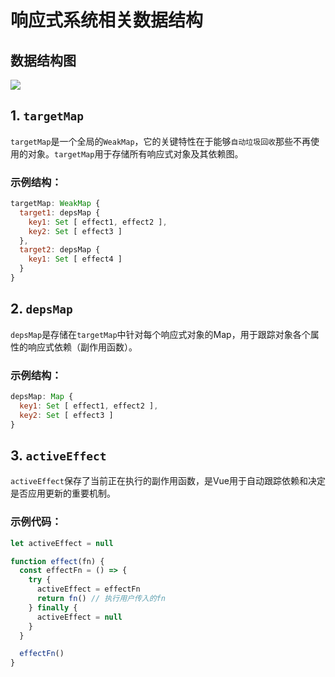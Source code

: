 # 响应式系统相关数据结构

## 数据结构图

![](https://twohand.oss-cn-beijing.aliyuncs.com/myDoc/%E5%BE%AE%E4%BF%A1%E5%9B%BE%E7%89%87_20240221105936.png)

## 1. `targetMap`

`targetMap`是一个全局的`WeakMap`，它的关键特性在于能够`自动垃圾回收`那些不再使用的对象。`targetMap`用于存储所有响应式对象及其依赖图。

### 示例结构：

```javascript
targetMap: WeakMap {
  target1: depsMap {
    key1: Set [ effect1, effect2 ],
    key2: Set [ effect3 ]
  },
  target2: depsMap {
    key1: Set [ effect4 ]
  }
}
```

## 2. `depsMap`

`depsMap`是存储在`targetMap`中针对每个响应式对象的Map，用于跟踪对象各个属性的响应式依赖（副作用函数）。

### 示例结构：

```javascript
depsMap: Map {
  key1: Set [ effect1, effect2 ],
  key2: Set [ effect3 ]
}
```

## 3. `activeEffect`

`activeEffect`保存了当前正在执行的副作用函数，是Vue用于自动跟踪依赖和决定是否应用更新的重要机制。

### 示例代码：

```javascript
let activeEffect = null

function effect(fn) {
  const effectFn = () => {
    try {
      activeEffect = effectFn
      return fn() // 执行用户传入的fn
    } finally {
      activeEffect = null
    }
  }

  effectFn()
}
```
